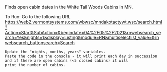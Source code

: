 Finds open cabin dates in the White Tail Woods Cabins in MN.

To Run:
    Go to the following URL
    https://web2.vermontsystems.com/wbwsc/mndakotactywt.wsc/search.html?Action=Start&SubAction=&begindate=04%2F05%2F2021&rnwebsearch_search=Yes&nights=1&display=Listing&module=RN&multiselectlist_value=&rnwebsearch_buttonsearch=Search

    Update the "nights, months, years" variables.
    Paste the code in the console - it will print each day in succession and if there are open cabins (<5 closed cabins) it will
    print the number of cabins.